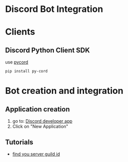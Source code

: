 # Discord Bot Integration

# Clients

## Discord Python Client SDK

use [pycord](https://guide.pycord.dev/installation)

``` shell
pip install py-cord
```

# Bot creation and integration

## Application creation

1. go to: [Discord developer app](https://discord.com/developers/applications)
2. Click on "New Application"

## Tutorials

- [find you server guild id](https://support.discord.com/hc/en-us/articles/206346498-Where-can-I-find-my-User-Server-Message-ID-)
